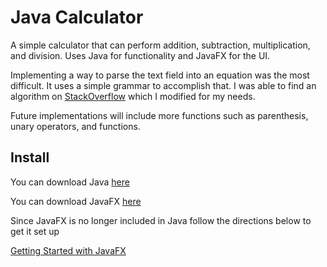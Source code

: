 # Java Calculator

A simple calculator that can perform addition, subtraction, multiplication, 
and division. Uses Java for functionality and JavaFX for the UI.

Implementing a way to parse the text field into an equation was the most difficult. 
It uses a simple grammar to accomplish that. I was able to find an algorithm on 
[StackOverflow](https://stackoverflow.com/questions/3422673/how-to-evaluate-a-math-expression-given-in-string-form) 
which I modified for my needs.

Future implementations will include more functions such as parenthesis, 
unary operators, and functions.

## Install

You can download Java [here](https://www.java.com/)

You can download JavaFX [here](https://gluonhq.com/products/javafx/)

Since JavaFX is no longer included in Java follow the directions below to get it set up

[Getting Started with JavaFX](https://openjfx.io/openjfx-docs/)
